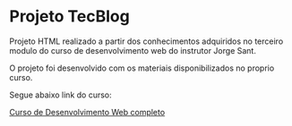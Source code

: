# Projeto TecBlog
Projeto HTML realizado a partir dos conhecimentos adquiridos no terceiro modulo do curso de desenvolvimento web do instrutor Jorge Sant.

O projeto foi desenvolvido com os materiais disponibilizados no proprio curso.

Segue abaixo link do curso:

[Curso de Desenvolvimento Web completo](https://www.udemy.com/share/101WqG3@0n0rp9bHaYfMWY5COeRnpyNrt_4G4IBRWsCMS_CHscHeW3OHmaa7WFTN0bfKXam-Ug==/)